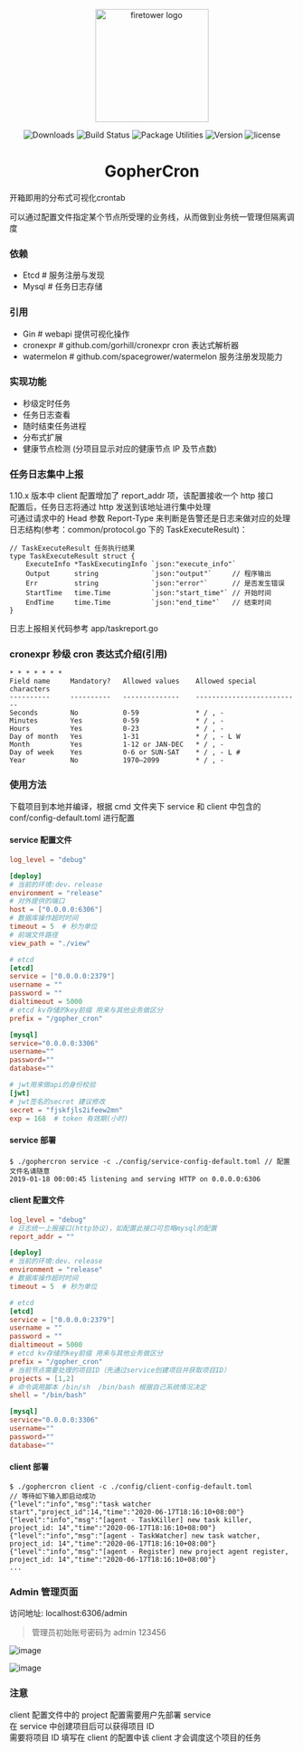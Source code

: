 <p align="center"><a href="/" target="_blank" rel="noopener noreferrer"><img width="200" src="http://img.holdno.com/github/holdno/gopher_cron/gopherCronLogo.png" alt="firetower logo"></a></p>

<p align="center">
  <img src="https://img.shields.io/badge/download-fast-brightgreen.svg" alt="Downloads"></a>
  <img src="https://img.shields.io/badge/build-passing-brightgreen.svg" alt="Build Status">
  <img src="https://img.shields.io/badge/package%20utilities-go modules-blue.svg" alt="Package Utilities">
  <img src="https://img.shields.io/badge/golang-1.11.0-%23ff69b4.svg" alt="Version">
  <img src="https://img.shields.io/badge/license-MIT-brightgreen.svg" alt="license">
</p>
<h1 align="center">GopherCron</h1>
开箱即用的分布式可视化crontab

可以通过配置文件指定某个节点所受理的业务线，从而做到业务统一管理但隔离调度

### 依赖

- Etcd # 服务注册与发现
- Mysql # 任务日志存储

### 引用

- Gin # webapi 提供可视化操作
- cronexpr # github.com/gorhill/cronexpr cron 表达式解析器
- watermelon # github.com/spacegrower/watermelon 服务注册发现能力

### 实现功能

- 秒级定时任务
- 任务日志查看
- 随时结束任务进程
- 分布式扩展
- 健康节点检测 (分项目显示对应的健康节点 IP 及节点数)

### 任务日志集中上报

1.10.x 版本中 client 配置增加了 report_addr 项，该配置接收一个 http 接口  
配置后，任务日志将通过 http 发送到该地址进行集中处理  
可通过请求中的 Head 参数 Report-Type 来判断是告警还是日志来做对应的处理  
日志结构(参考：common/protocol.go 下的 TaskExecuteResult)：

```golang
// TaskExecuteResult 任务执行结果
type TaskExecuteResult struct {
	ExecuteInfo *TaskExecutingInfo `json:"execute_info"`
	Output      string             `json:"output"`     // 程序输出
	Err         string             `json:"error"`      // 是否发生错误
	StartTime   time.Time          `json:"start_time"` // 开始时间
	EndTime     time.Time          `json:"end_time"`   // 结束时间
}
```

日志上报相关代码参考 app/taskreport.go

### cronexpr 秒级 cron 表达式介绍(引用)

    * * * * * * *
    Field name     Mandatory?   Allowed values    Allowed special characters
    ----------     ----------   --------------    --------------------------
    Seconds        No           0-59              * / , -
    Minutes        Yes          0-59              * / , -
    Hours          Yes          0-23              * / , -
    Day of month   Yes          1-31              * / , - L W
    Month          Yes          1-12 or JAN-DEC   * / , -
    Day of week    Yes          0-6 or SUN-SAT    * / , - L #
    Year           No           1970–2099         * / , -

### 使用方法

下载项目到本地并编译，根据 cmd 文件夹下 service 和 client 中包含的 conf/config-default.toml 进行配置

#### service 配置文件

```toml
log_level = "debug"

[deploy]
# 当前的环境:dev、release
environment = "release"
# 对外提供的端口
host = ["0.0.0.0:6306"]
# 数据库操作超时时间
timeout = 5  # 秒为单位
# 前端文件路径
view_path = "./view"

# etcd
[etcd]
service = ["0.0.0.0:2379"]
username = ""
password = ""
dialtimeout = 5000
# etcd kv存储的key前缀 用来与其他业务做区分
prefix = "/gopher_cron"

[mysql]
service="0.0.0.0:3306"
username=""
password=""
database=""

# jwt用来做api的身份校验
[jwt]
# jwt签名的secret 建议修改
secret = "fjskfjls2ifeew2mn"
exp = 168  # token 有效期(小时)
```

#### service 部署

```shell
$ ./gophercron service -c ./config/service-config-default.toml // 配置文件名请随意
2019-01-18 00:00:45 listening and serving HTTP on 0.0.0.0:6306

```

#### client 配置文件

```toml
log_level = "debug"
# 日志统一上报接口(http协议)，如配置此接口可忽略mysql的配置
report_addr = ""

[deploy]
# 当前的环境:dev、release
environment = "release"
# 数据库操作超时时间
timeout = 5  # 秒为单位

# etcd
[etcd]
service = ["0.0.0.0:2379"]
username = ""
password = ""
dialtimeout = 5000
# etcd kv存储的key前缀 用来与其他业务做区分
prefix = "/gopher_cron"
# 当前节点需要处理的项目ID（先通过service创建项目并获取项目ID）
projects = [1,2]
# 命令调用脚本 /bin/sh  /bin/bash 根据自己系统情况决定
shell = "/bin/bash"

[mysql]
service="0.0.0.0:3306"
username=""
password=""
database=""
```

#### client 部署

```shell
$ ./gophercron client -c ./config/client-config-default.toml
// 等待如下输入即启动成功
{"level":"info","msg":"task watcher start","project_id":14,"time":"2020-06-17T18:16:10+08:00"}
{"level":"info","msg":"[agent - TaskKiller] new task killer, project_id: 14","time":"2020-06-17T18:16:10+08:00"}
{"level":"info","msg":"[agent - TaskWatcher] new task watcher, project_id: 14","time":"2020-06-17T18:16:10+08:00"}
{"level":"info","msg":"[agent - Register] new project agent register, project_id: 14","time":"2020-06-17T18:16:10+08:00"}
...
```

### Admin 管理页面

访问地址: localhost:6306/admin

> 管理员初始账号密码为 admin 123456

![image](http://img.holdno.com/github/holdno/gopher_cron/admin_home.png)

![image](http://img.holdno.com/github/holdno/gopher_cron/admin_task.png)

### 注意

client 配置文件中的 project 配置需要用户先部署 service  
在 service 中创建项目后可以获得项目 ID  
需要将项目 ID 填写在 client 的配置中该 client 才会调度这个项目的任务
